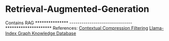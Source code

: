 # Retrieval-Augmented-Generation
Contains RAG 
*************** -------------------------------  *********************
References:
[Contextual Compression Filtering](https://medium.aiplanet.com/implement-contextual-compression-and-filtering-in-rag-pipeline-4e9d4a92aa8f)
[Llama-Index Graph Knowledge Database](https://medium.aiplanet.com/implement-rag-with-knowledge-graph-and-llama-index-6a3370e93cdd)
